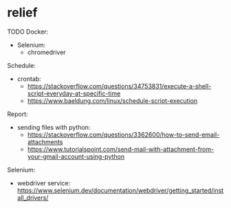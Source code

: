 # relief

TODO
Docker:
- Selenium:
    - chromedriver

Schedule:
- crontab: 
    - https://stackoverflow.com/questions/34753831/execute-a-shell-script-everyday-at-specific-time
    - https://www.baeldung.com/linux/schedule-script-execution
        
Report:
- sending files with python:
    - https://stackoverflow.com/questions/3362600/how-to-send-email-attachments
    - https://www.tutorialspoint.com/send-mail-with-attachment-from-your-gmail-account-using-python

Selenium: 
- webdriver service: https://www.selenium.dev/documentation/webdriver/getting_started/install_drivers/